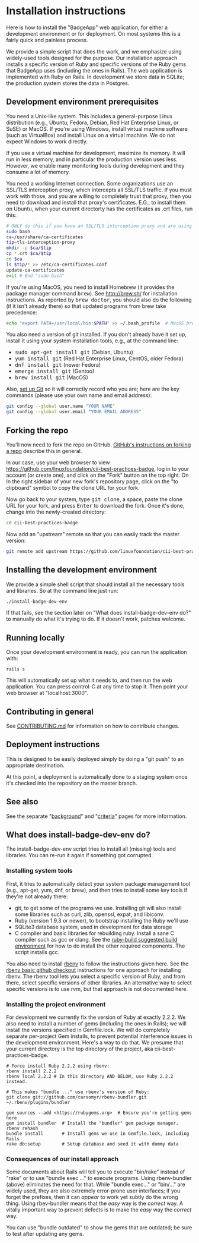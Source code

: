# Installation instructions

Here is how to install the "BadgeApp" web application, for either a development environment or for deployment.  On most systems this is a fairly quick and painless process.

We provide a simple script that does the work, and we emphasize using widely-used tools designed for the purpose.  Our installation approach installs a specific version of Ruby and specific versions of the Ruby gems that BadgeApp uses (including the ones in Rails).  The web application is implemented with Ruby on Rails.  In development we store data in SQLite; the production system stores the data in Postgres.

## Development environment prerequisites

You need a Unix-like system.  This includes a general-purpose Linux distribution (e.g., Ubuntu, Fedora, Debian, Red Hat Enterprise Linux, or SuSE) or MacOS.  If you're using Windows, install virtual machine software (such as VirtualBox) and install Linux on a virtual machine. We do not expect Windows to work directly.

If you use a virtual machine for development, maximize its memory.  It will run in less memory, and in particular the production version uses less.  However, we enable many monitoring tools during development and they consume a lot of memory.

You need a working Internet connection.  Some organizations use an SSL/TLS interception proxy, which intercepts all SSL/TLS traffic.  If you must work with those, and you are willing to completely trust that proxy, then you need to download and install that proxy's certificates.  E.G., to install them on Ubuntu, when your current directorty has the certificates as .crt files, run this:

~~~~sh
# ONLY do this if you have an SSL/TLS interception proxy and are using Ubuntu
sudo bash
ca=/usr/share/ca-certificates
tip=tls-interception-proxy
mkdir -p $ca/$tip
cp *.crt $ca/$tip
cd $ca
ls $tip/* >> /etc/ca-certificates.conf
update-ca-certificates
exit # End "sudo bash"
~~~~

If you're using MacOS, you need to install Homebrew (it provides the package manager command <tt>brew</tt>).  See <http://brew.sh/> for installation instructions. As reported by <tt>brew doctor</tt>, you should also do the following (if it isn't already there) so that updated programs from brew take precedence:

~~~~sh
echo "export PATH=/usr/local/bin:$PATH" >> ~/.bash_profile  # MacOS brew
~~~~

You also need a version of git installed.  If you don't already have it set up, install it using your system installation tools, e.g., at the command line:

- <kbd>sudo apt-get install git</kbd> (Debian, Ubuntu)
- <kbd>yum install git</kbd> (Red Hat Enterprise Linux, CentOS, older Fedora)
- <kbd>dnf install git</kbd> (newer Fedora)
- <kbd>emerge install git</kbd> (Gentoo)
- <kbd>brew install git</kbd> (MacOS)

Also, [set up Git](https://help.github.com/articles/set-up-git/) so it will correctly record who you are; here are the key commands (please use your own name and email address):

~~~~sh
git config --global user.name "YOUR NAME"
git config --global user.email "YOUR EMAIL ADDRESS"
~~~~


## Forking the repo

You'll now need to fork the repo on GitHub.  [GitHub's instructions on forking a repo](https://help.github.com/articles/fork-a-repo/) describe this in general.

In our case, use your web browser to view <https://github.com/linuxfoundation/cii-best-practices-badge>, log in to your account (or create one), and click on the "Fork" button on the top right.  On In the right sidebar of your new fork's repository page, click on the "to clipboard" symbol to copy the clone URL for your fork.

Now go back to your system, type <tt>git clone</tt>, a space, paste the clone URL for your fork, and press <kbd>Enter</kbd> to download the fork.  Once it's done, change into the newly-created directory:

~~~~sh
cd cii-best-practices-badge
~~~~

Now add an "upstream" remote so that you can easily track the master version:

~~~~sh
git remote add upstream https://github.com/linuxfoundation/cii-best-practices-badge
~~~~

<!-- If you have edit rights, do this instead:
git clone <https://github.com/linuxfoundation/cii-best-practices-badge.git>
cd cii-best-practices-badge
-->

## Installing the development environment

We provide a simple shell script that should install all the necessary tools and libraries.  So at the command line just run:

~~~~sh
./install-badge-dev-env
~~~~

If that fails, see the section later on "What does install-badge-dev-env do?" to manually do what it's trying to do.  If it doesn't work, patches welcome.

## Running locally

Once your development environment is ready, you can run the application with:

~~~~
rails s
~~~~

This will automatically set up what it needs to, and then run the web application.  You can press control-C at any time to stop it.  Then point your web browser at "localhost:3000".


## Contributing in general

See [CONTRIBUTING.md](../CONTRIBUTING.md) for information on how to contribute changes.

## Deployment instructions

This is designed to be easily deployed simply by doing a "git push" to an appropriate destination.

At this point, a deployment is automatically done to a staging system once it's checked into the repository on the master branch.


## See also

See the separate "[background](./background.md)" and "[criteria](./criteria.md)" pages for more information.


## What does install-badge-dev-env do?

The install-badge-dev-env script tries to install all (missing) tools and libraries.  You can re-run it again if something got corrupted.


### Installing system tools

First, it tries to automatically detect your system package management tool (e.g., apt-get, yum, dnf, or brew), and then tries to install some key tools if they're not already there:

* git, to get some of the programs we use.  Installing git will also install some libraries such as curl, zlib, openssl, expat, and libiconv.
* Ruby (version 1.9.3 or newer), to bootstrap installing the Ruby we'll use
* SQLite3 database system, used in development for data storage
* C compiler and basic libraries for rebuilding ruby. Install a sane C compiler such as gcc or clang.  See the [ruby-build suggested build environment](https://github.com/sstephenson/ruby-build/wiki#suggested-build-environment) for how to do install the other required components.  The script installs gcc.

You also need to install [rbenv](https://github.com/sstephenson/rbenv) to follow the instructions given here.  See the [rbenv basic github checkout](https://github.com/sstephenson/rbenv#basic-github-checkout) instructions for one approach for installing rbenv.  The rbenv tool lets you select a specific version of Ruby, and from there, select specific versions of other libraries.  An alternative way to select specific versions is to use rvm, but that approach is not documented here.


### Installing the project environment

For development we currently fix the version of Ruby at exactly 2.2.2.  We also need to install a number of gems (including the ones in Rails); we will install the versions specified in Gemfile.lock.  We will do completely separate per-project Gem installs, to prevent potential interference issues in the development environment.  Here's a way to do that.  We presume that your current directory is the top directory of the project, aka cii-best-practices-badge.

~~~~
# Force install Ruby 2.2.2 using rbenv:
rbenv install 2.2.2
rbenv local 2.2.2 # In this directory AND BELOW, use Ruby 2.2.2 instead.

# This makes "bundle ..." use rbenv's version of Ruby:
git clone git://github.com/carsomyr/rbenv-bundler.git ~/.rbenv/plugins/bundler

gem sources --add <https://rubygems.org>  # Ensure you're getting gems here
gem install bundler  # Install the "bundler" gem package manager.
rbenv rehash
bundle install       # Install gems we use in Gemfile.lock, including Rails
rake db:setup        # Setup database and seed it with dummy data
~~~~

### Consequences of our install approach

Some documents about Rails will tell you to execute "bin/rake" instead of "rake" or to use "bundle exec ..." to execute programs.  Using rbenv-bundler (above) eliminates the need for that.  While "bundle exec..." or "bin/..." are widely used, they are also extremely error-prone user interfaces; if you forget the prefixes, then it can *appear* to work yet subtly do the wrong thing.  Using rbev-bundler means that the *easy* way is the *correct* way.  A vitally important way to prevent defects is to make the *easy* way the *correct* way.

You can use "bundle outdated" to show the gems that are outdated; be sure to test after updating any gems.

